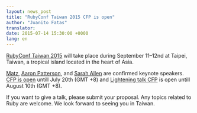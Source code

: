 ```yaml
---
layout: news_post
title: "RubyConf Taiwan 2015 CFP is open"
author: "Juanito Fatas"
translator:
date: 2015-07-14 15:30:00 +0000
lang: en
---
```


[RubyConf Taiwan 2015](http://rubyconf.tw) will take place during September
11–12nd at Taipei, Taiwan, a tropical island located in the heart of Asia.

[Matz](https://twitter.com/yukihiro_matz),
[Aaron Patterson](https://twitter.com/tenderlove), and
[Sarah Allen](https://twitter.com/ultrasaurus) are confirmed keynote speakers.
[CFP is open](http://rubytaiwan.kktix.cc/events/rubyconftw2015-cfp)
untill July 20th (GMT +8) and
[Lightening talk CFP](http://rubytaiwan.kktix.cc/events/rubyconftw2015-ltcfp)
is open untill August 10th (GMT +8).

If you want to give a talk, please submit your proposal. Any topics related to
Ruby are welcome. We look forward to seeing you in Taiwan.
